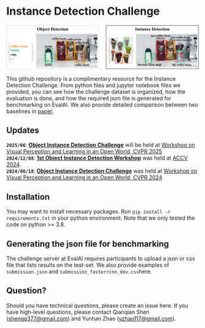 # Instance Detection Challenge
![intro](https://raw.githubusercontent.com/shenqq377/InsDet-Challenge/challenge/templates/objdet-insdet.png)

This github repository is a complimentary resource for the Instance Detection Challenge. From python files and jupyter notebook files we provided, you can see how the challenge dataset is organized, how the evaluation is done, and how the required json file is generated for benchmarking on EvalAI. We also provide detailed comparison between two baselines in [paper](https://proceedings.neurips.cc/paper_files/paper/2023/file/832ea0ff01bd512aab28bf416db9489c-Paper-Datasets_and_Benchmarks.pdf).

## Updates
**`2025/06`**: **[Object Instance Detection Challenge](https://eval.ai/web/challenges/challenge-page/2478/overview)** will be held at [Workshop on Visual Perception and Learning in an Open World, CVPR 2025](https://vplow.github.io/vplow_5th.html)<br>
**`2024/12/08`**: **[1st Object Instance Detection Workshop](https://insdet.github.io)** was held at [ACCV 2024](https://accv2024.org).<br>
**`2024/06/18`**: **[Object Instance Detection Challenge](https://eval.ai/web/challenges/challenge-page/2277/overview)** was held at [Workshop on Visual Perception and Learning in an Open World, CVPR 2024](https://vplow.github.io/vplow_4th.html)<br>


## Installation
You may want to install necessary packages. Run `pip install -r requirements.txt` in your python environment. Note that we only tested the code on python >= 3.8.

## Generating the json file for benchmarking
The challenge server at EvalAI requires participants to upload a json or csv file that lists results on the test-set. We also provide examples of `submission.json` and `submission_fasterrcnn_dev.csv`here.

## Question?
Should you have technical questions, please create an issue here. If you have high-level questions, please contact Qianqian Shen (shenqq377@gmail.com) and Yunhan Zhao (yzhao117@gmail.com).
